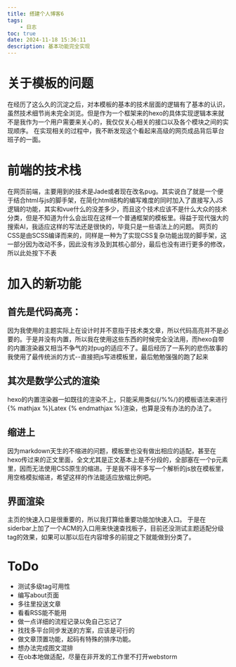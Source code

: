 ```yaml
---
title: 搭建个人博客6
tags: 
	- 日志
toc: true
date: 2024-11-18 15:36:11 
description: 基本功能完全实现
---
```

# 关于模板的问题
在经历了这么久的沉淀之后，对本模板的基本的技术层面的逻辑有了基本的认识，虽然技术细节尚未完全浏览。但是作为一个框架来的hexo的具体实现逻辑本来就不是我作为一个用户需要来关心的，我仅仅关心相关的接口以及各个模块之间的实现顺序。
在实现相关的过程中，我不断发现这个看起来高级的网页成品背后草台班子的一面。
# 前端的技术栈
在网页前端，主要用到的技术是Jade或者现在改名pug。其实说白了就是一个便于结合html与js的脚手架，在简化html结构的编写难度的同时加入了直接写入JS逻辑的功能，其实和vue什么的没差多少，而且这个技术应该不是什么大众的技术分类，但是不知道为什么会出现在这样一个普通框架的模板里。得益于现代强大的搜索AI，我适应这样的写法还是很快的，毕竟只是一些语法上的问题。
网页的CSS是由SCSS编译而来的，同样是一种为了实现CSS复杂功能出现的脚手架，这一部分因为改动不多，因此没有涉及到其核心部分，最后也没有进行更多的修改，所以此处按下不表
# 加入的新功能
## 首先是代码高亮：
因为我使用的主题实际上在设计时并不意指于技术类文章，所以代码高亮并不是必要的。于是并没有内置，所以我在使用这些东西的时候完全没法用，而hexo自带的内置渲染器又相当不争气的对pug的适应不了。最后经历了一系列的悲伤故事的我使用了最传统派的方式--直接把js写进模板里，最后勉勉强强的跑了起来
## 其次是数学公式的渲染
hexo的内置渲染器一如既往的渲染不上，只能采用类似{/%%/}的模板语法来进行{% mathjax %}Latex {% endmathjax %}渲染，也算是没有办法的办法了。
## 缩进上
因为markdown天生的不缩进的问题，模板里也没有做出相应的适配，甚至在hexo传过来的正文里面，全文尤其是正文基本上是不分段的，全部塞在一个p元素里，因而无法使用CSS原生的缩进。于是我不得不多写一个解析的js放在模板里，用空格模拟缩进，希望这样的作法能适应放缩比例吧。
## 界面渲染
主页的快速入口是很重要的，所以我打算给重要功能加快速入口。
于是在siderbar上加了一个ACM的入口用来快速查找板子，目前还没测试主题适配分级tag的效果，如果可以那以后在内容增多的前提之下就能做到分类了。

# ToDo
* 测试多级tag可用性
* 编写about页面
* 多往里投送文章
* 看看RSS能不能用
* 做一点详细的流程记录以免自己忘记了
* 找找多平台同步发送的方案，应该是可行的
* 做文章顶置功能，起码有特殊的排序功能。
* 想办法完成图文混排
* 在ob本地做适配，尽量在非开发的工作里不打开webstorm